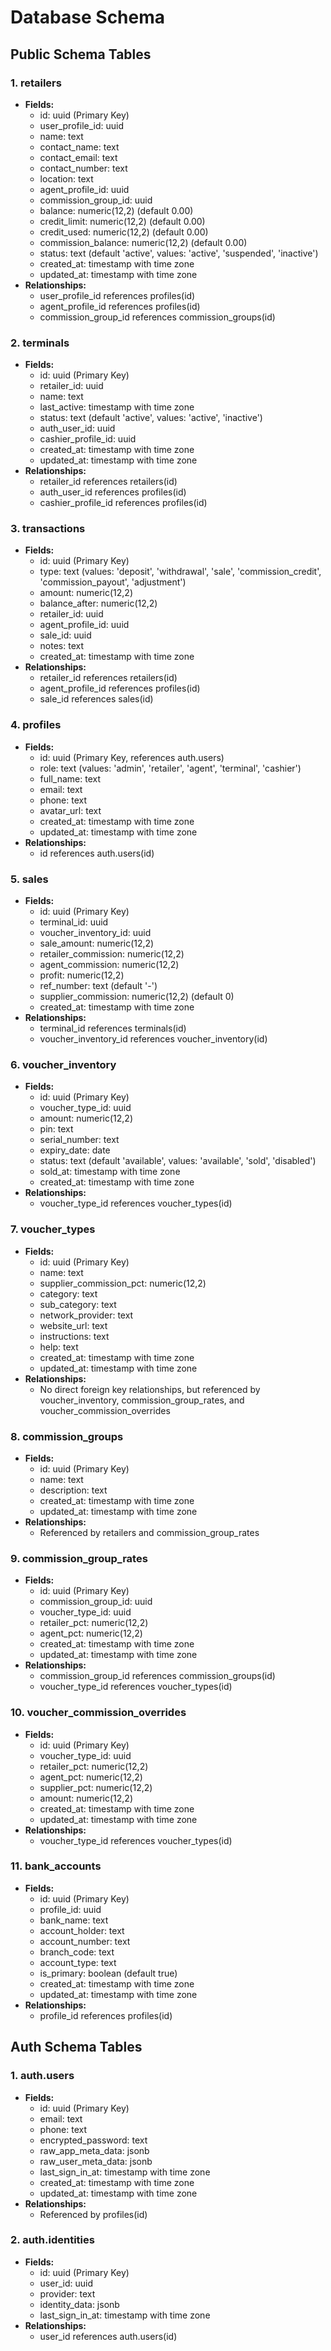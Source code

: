 # Database Schema

## Public Schema Tables

### 1. retailers

- **Fields:**
  - id: uuid (Primary Key)
  - user_profile_id: uuid
  - name: text
  - contact_name: text
  - contact_email: text
  - contact_number: text
  - location: text
  - agent_profile_id: uuid
  - commission_group_id: uuid
  - balance: numeric(12,2) (default 0.00)
  - credit_limit: numeric(12,2) (default 0.00)
  - credit_used: numeric(12,2) (default 0.00)
  - commission_balance: numeric(12,2) (default 0.00)
  - status: text (default 'active', values: 'active', 'suspended', 'inactive')
  - created_at: timestamp with time zone
  - updated_at: timestamp with time zone
- **Relationships:**
  - user_profile_id references profiles(id)
  - agent_profile_id references profiles(id)
  - commission_group_id references commission_groups(id)

### 2. terminals

- **Fields:**
  - id: uuid (Primary Key)
  - retailer_id: uuid
  - name: text
  - last_active: timestamp with time zone
  - status: text (default 'active', values: 'active', 'inactive')
  - auth_user_id: uuid
  - cashier_profile_id: uuid
  - created_at: timestamp with time zone
  - updated_at: timestamp with time zone
- **Relationships:**
  - retailer_id references retailers(id)
  - auth_user_id references profiles(id)
  - cashier_profile_id references profiles(id)

### 3. transactions

- **Fields:**
  - id: uuid (Primary Key)
  - type: text (values: 'deposit', 'withdrawal', 'sale', 'commission_credit', 'commission_payout', 'adjustment')
  - amount: numeric(12,2)
  - balance_after: numeric(12,2)
  - retailer_id: uuid
  - agent_profile_id: uuid
  - sale_id: uuid
  - notes: text
  - created_at: timestamp with time zone
- **Relationships:**
  - retailer_id references retailers(id)
  - agent_profile_id references profiles(id)
  - sale_id references sales(id)

### 4. profiles

- **Fields:**
  - id: uuid (Primary Key, references auth.users)
  - role: text (values: 'admin', 'retailer', 'agent', 'terminal', 'cashier')
  - full_name: text
  - email: text
  - phone: text
  - avatar_url: text
  - created_at: timestamp with time zone
  - updated_at: timestamp with time zone
- **Relationships:**
  - id references auth.users(id)

### 5. sales

- **Fields:**
  - id: uuid (Primary Key)
  - terminal_id: uuid
  - voucher_inventory_id: uuid
  - sale_amount: numeric(12,2)
  - retailer_commission: numeric(12,2)
  - agent_commission: numeric(12,2)
  - profit: numeric(12,2)
  - ref_number: text (default '-')
  - supplier_commission: numeric(12,2) (default 0)
  - created_at: timestamp with time zone
- **Relationships:**
  - terminal_id references terminals(id)
  - voucher_inventory_id references voucher_inventory(id)

### 6. voucher_inventory

- **Fields:**
  - id: uuid (Primary Key)
  - voucher_type_id: uuid
  - amount: numeric(12,2)
  - pin: text
  - serial_number: text
  - expiry_date: date
  - status: text (default 'available', values: 'available', 'sold', 'disabled')
  - sold_at: timestamp with time zone
  - created_at: timestamp with time zone
- **Relationships:**
  - voucher_type_id references voucher_types(id)

### 7. voucher_types

- **Fields:**
  - id: uuid (Primary Key)
  - name: text
  - supplier_commission_pct: numeric(12,2)
  - category: text
  - sub_category: text
  - network_provider: text
  - website_url: text
  - instructions: text
  - help: text
  - created_at: timestamp with time zone
  - updated_at: timestamp with time zone
- **Relationships:**
  - No direct foreign key relationships, but referenced by voucher_inventory, commission_group_rates, and voucher_commission_overrides

### 8. commission_groups

- **Fields:**
  - id: uuid (Primary Key)
  - name: text
  - description: text
  - created_at: timestamp with time zone
  - updated_at: timestamp with time zone
- **Relationships:**
  - Referenced by retailers and commission_group_rates

### 9. commission_group_rates

- **Fields:**
  - id: uuid (Primary Key)
  - commission_group_id: uuid
  - voucher_type_id: uuid
  - retailer_pct: numeric(12,2)
  - agent_pct: numeric(12,2)
  - created_at: timestamp with time zone
  - updated_at: timestamp with time zone
- **Relationships:**
  - commission_group_id references commission_groups(id)
  - voucher_type_id references voucher_types(id)

### 10. voucher_commission_overrides

- **Fields:**
  - id: uuid (Primary Key)
  - voucher_type_id: uuid
  - retailer_pct: numeric(12,2)
  - agent_pct: numeric(12,2)
  - supplier_pct: numeric(12,2)
  - amount: numeric(12,2)
  - created_at: timestamp with time zone
  - updated_at: timestamp with time zone
- **Relationships:**
  - voucher_type_id references voucher_types(id)

### 11. bank_accounts

- **Fields:**
  - id: uuid (Primary Key)
  - profile_id: uuid
  - bank_name: text
  - account_holder: text
  - account_number: text
  - branch_code: text
  - account_type: text
  - is_primary: boolean (default true)
  - created_at: timestamp with time zone
  - updated_at: timestamp with time zone
- **Relationships:**
  - profile_id references profiles(id)

## Auth Schema Tables

### 1. auth.users

- **Fields:**
  - id: uuid (Primary Key)
  - email: text
  - phone: text
  - encrypted_password: text
  - raw_app_meta_data: jsonb
  - raw_user_meta_data: jsonb
  - last_sign_in_at: timestamp with time zone
  - created_at: timestamp with time zone
  - updated_at: timestamp with time zone
- **Relationships:**
  - Referenced by profiles(id)

### 2. auth.identities

- **Fields:**
  - id: uuid (Primary Key)
  - user_id: uuid
  - provider: text
  - identity_data: jsonb
  - last_sign_in_at: timestamp with time zone
- **Relationships:**
  - user_id references auth.users(id)
